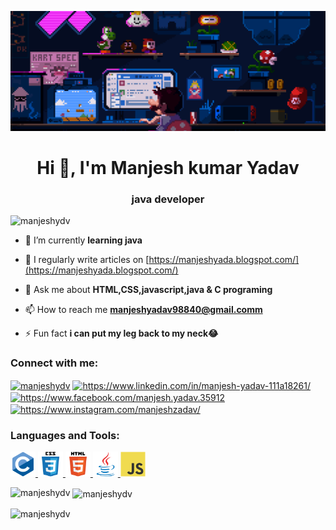![logo](https://github.com/ManjeshYdv/manjeshYdv/blob/main/210012254-234538ff-d198-48aa-8964-37e6fd45d227.gif)
<h1 align="center">Hi 👋, I'm Manjesh kumar Yadav</h1>
<h3 align="center">java developer</h3>

<p align="left"> <img src="https://komarev.com/ghpvc/?username=manjeshydv&label=Profile%20views&color=0e75b6&style=flat" alt="manjeshydv" /> </p>

- 🌱 I’m currently **learning java**

- 📝 I regularly write articles on [https://manjeshyada.blogspot.com/](https://manjeshyada.blogspot.com/)

- 💬 Ask me about **HTML,CSS,javascript,java & C programing**

- 📫 How to reach me **manjeshyadav98840@gmail.comm**

- ⚡ Fun fact **i can put my leg back to my neck😂**

<h3 align="left">Connect with me:</h3>
<p align="left">
<a href="https://twitter.com/manjeshydv" target="blank"><img align="center" src="https://raw.githubusercontent.com/rahuldkjain/github-profile-readme-generator/master/src/images/icons/Social/twitter.svg" alt="manjeshydv" height="30" width="40" /></a>
<a href="https://linkedin.com/in/https://www.linkedin.com/in/manjesh-yadav-111a18261/" target="blank"><img align="center" src="https://raw.githubusercontent.com/rahuldkjain/github-profile-readme-generator/master/src/images/icons/Social/linked-in-alt.svg" alt="https://www.linkedin.com/in/manjesh-yadav-111a18261/" height="30" width="40" /></a>
<a href="https://fb.com/https://www.facebook.com/manjesh.yadav.35912" target="blank"><img align="center" src="https://raw.githubusercontent.com/rahuldkjain/github-profile-readme-generator/master/src/images/icons/Social/facebook.svg" alt="https://www.facebook.com/manjesh.yadav.35912" height="30" width="40" /></a>
<a href="https://instagram.com/https://www.instagram.com/manjeshzadav/" target="blank"><img align="center" src="https://raw.githubusercontent.com/rahuldkjain/github-profile-readme-generator/master/src/images/icons/Social/instagram.svg" alt="https://www.instagram.com/manjeshzadav/" height="30" width="40" /></a>
</p>

<h3 align="left">Languages and Tools:</h3>
<p align="left"> <a href="https://www.cprogramming.com/" target="_blank" rel="noreferrer"> <img src="https://raw.githubusercontent.com/devicons/devicon/master/icons/c/c-original.svg" alt="c" width="40" height="40"/> </a> <a href="https://www.w3schools.com/css/" target="_blank" rel="noreferrer"> <img src="https://raw.githubusercontent.com/devicons/devicon/master/icons/css3/css3-original-wordmark.svg" alt="css3" width="40" height="40"/> </a> <a href="https://www.w3.org/html/" target="_blank" rel="noreferrer"> <img src="https://raw.githubusercontent.com/devicons/devicon/master/icons/html5/html5-original-wordmark.svg" alt="html5" width="40" height="40"/> </a> <a href="https://www.java.com" target="_blank" rel="noreferrer"> <img src="https://raw.githubusercontent.com/devicons/devicon/master/icons/java/java-original.svg" alt="java" width="40" height="40"/> </a> <a href="https://developer.mozilla.org/en-US/docs/Web/JavaScript" target="_blank" rel="noreferrer"> <img src="https://raw.githubusercontent.com/devicons/devicon/master/icons/javascript/javascript-original.svg" alt="javascript" width="40" height="40"/> </a> </p>

<p><img align="left" src="https://github-readme-stats.vercel.app/api/top-langs?username=manjeshydv&show_icons=true&locale=en&layout=compact" alt="manjeshydv" /></p>

<p>&nbsp;<img align="center" src="https://github-readme-stats.vercel.app/api?username=manjeshydv&show_icons=true&locale=en" alt="manjeshydv" /></p>

<p><img align="center" src="https://github-readme-streak-stats.herokuapp.com/?user=manjeshydv&" alt="manjeshydv" /></p>
